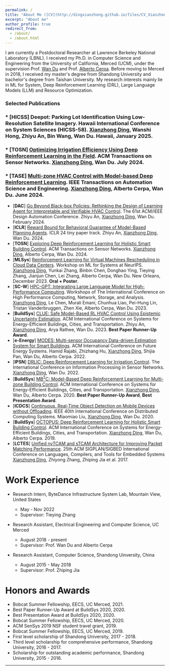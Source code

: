 ```yaml
---
permalink: /
title: "About Me ([CV](http://dingxianzhong.github.io/files/CV_Xianzhong.pdf))"
excerpt: "About me"
author_profile: true
redirect_from: 
  - /about/
  - /about.html
---
```

I am currently a Postdoctoral Researcher at Lawrence Berkeley National Laboratory (LBNL). I received my Ph.D. in Computer Science and Engineering from the University of California, Merced (UCM), under the supervision Prof. [Wan Du](https://sites.ucmerced.edu/wdu) and Prof. [Alberto Cerpa](http://www.andes.ucmerced.edu/~acerpa/). Before moving to Merced in 2018, I received my master's degree from Shandong University and bachelor's degree from Taishan University. My research interests mainly lie in ML for System, Deep Reinforcement Learning (DRL), Large Language Models (LLM) and Resource Optimization.

### Selected Publications

### * [**HICSS**] Deepot: Parking Lot Identification Using Low-Resolution Satellite Imagery. Hawaii International Conference on System Sciences (HICSS-58). <u>Xianzhong Ding</u>, Wanshi Hong, Zhiyu An, Bin Wang, Wan Du. Hawaii, January 2025.
### * [**TOSN**] [Optimizing Irrigation Efficiency Using Deep Reinforcement Learning in the Field](https://dl.acm.org/doi/full/10.1145/3662182). ACM Transactions on Sensor Networks. <u>Xianzhong Ding</u>, Wan Du. July 2024.
### * [**TASE**] [Multi-zone HVAC Control with Model-based Deep Reinforcement Learning](https://ieeexplore.ieee.org/abstract/document/10557792).  IEEE Transactions on Automation Science and Engineering. <u>Xianzhong Ding</u>, Alberto Cerpa, Wan Du. June 2024.
* [**DAC**] [Go Beyond Black-box Policies: Rethinking the Design of Learning Agent for Interpretable and Verifiable HVAC Control](https://dl.acm.org/doi/10.1145/3649329.3656234). The 61st ACM/IEEE Design Automation Conference. Zhiyu An, <u>Xianzhong Ding</u>, Wan Du. February 2024.
* [**ICLR**] [Reward Bound for Behavioral Guarantee of Model-Based Planning Agents](https://arxiv.org/abs/2402.13419). ICLR 24 tiny paper track. Zhiyu An, <u>Xianzhong Ding</u>, Wan Du. 2024.
* [**TOSN**] [Exploring Deep Reinforcement Learning for Holistic Smart Building Control](https://dl.acm.org/doi/10.1145/3656043). ACM Transactions on Sensor Networks. <u>Xianzhong Ding</u>, Alberto Cerpa, Wan Du. 2024.
* [**MLSys**] [Reinforcement Learning for Virtual Machines Rescheduling in Cloud Data Centers](https://neurips.cc/virtual/2023/workshop/66501). Workshop on ML for Systems at NeurIPS. <u>Xianzhong Ding</u>, Yunkai Zhang, Binbin Chen, Donghao Ying, Tieying Zhang, Jianjun Chen, Lei Zhang, Alberto Cerpa, Wan Du. New Orleans, December 2023. **Oral + Poster**.
* [**SC-W**] [HPC-GPT: Integrating Large Language Model for High-Performance Computing](https://dl.acm.org/doi/abs/10.1145/3624062.3624172). Workshops of The International Conference on High Performance Computing, Network, Storage, and Analysis. <u>Xianzhong Ding</u>, Le Chen, Murali Emani, Chunhua Liao, Pei-Hung Lin, Tristan Vanderbruggen, Zhen Xie, Alberto Cerpa, Wan Du. 2023.
* [**BuildSys**] [CLUE: Safe Model-Based RL HVAC Control Using Epistemic Uncertainty Estimation](https://dl.acm.org/doi/10.1145/3600100.3623742). ACM International Conference on Systems for Energy-Efficient Buildings, Cities, and Transportation. Zhiyu An, <u>Xianzhong Ding</u>, Arya Rathee, Wan Du. 2023. **Best Paper Runner-Up Award**.
* [**e-Energy**] [MODES: Multi-sensor Occupancy Data-driven Estimation System for Smart Buildings](https://dl.acm.org/doi/abs/10.1145/3538637.3538852). ACM International Conference on Future Energy Systems. Hamid Rajabi, Zhizhang Hu, <u>Xianzhong Ding</u>, Shijia Pan, Wan Du, Alberto Cerpa. 2022.
* [**IPSN**] [DRLIC: Deep Reinforcement Learning for Irrigation Control](https://ieeexplore.ieee.org/document/9826018). The International Conference on Information Processing in Sensor Networks. <u>Xianzhong Ding</u>, Wan Du. 2022.
* [**BuildSys**] [MB$^2$C: Model-Based Deep Reinforcement Learning for Multi-zone Building Control](https://dl.acm.org/doi/abs/10.1145/3408308.3427986). ACM International Conference on Systems for Energy-Efficient Buildings, Cities, and Transportation. <u>Xianzhong Ding</u>, Wan Du, Alberto Cerpa. 2020. **Best Paper Runner-Up Award**, **Best Presentation Award**.
* [**ICDCS**] [Continuous, Real-Time Object Detection on Mobile Devices without Offloading](https://ieeexplore.ieee.org/document/9355581). IEEE 40th International Conference on Distributed Computing Systems. Miaomiao Liu, <u>Xianzhong Ding</u>, Wan Du. 2020.
* [**BuildSys**] [OCTOPUS: Deep Reinforcement Learning for Holistic Smart Building Control](https://dl.acm.org/doi/abs/10.1145/3360322.3360857). ACM International Conference on Systems for Energy-Efficient Buildings, Cities, and Transportation. <u>Xianzhong Ding</u>, Wan Du, Alberto Cerpa. 2019.
* [**LCTES**] [Unified nvTCAM and sTCAM Architecture for Improving Packet Matching Performance](https://dl.acm.org/doi/10.1145/3140582.3081034). 25th ACM SIGPLAN/SIGBED International Conference on Languages, Compilers, and Tools for Embedded Systems <u>Xianzhong Ding</u>, Zhiyong Zhang, Zhiping Jia et al. 2017.


Work Experience
======
* Research Intern, ByteDance Infrastructure System Lab, Mountain View, United States
  * May - Nov 2022
  * Supervisor: Tieying Zhang
* Research Assistant, Electrical Engineering and Computer Science, UC Merced
  * August 2018 - present
  * Supervisor: Prof. Wan Du and Alberto Cerpa

* Research Assistant, Computer Science, Shandong Uinversity, China
  * August 2015 - May 2018
  * Supervisor: Prof. Zhiping Jia

Honors and Awards
======
* Bobcat Summer Fellowship, EECS, UC Merced, 2021.
* Best Paper Runner-Up Award at BuildSys 2020, 2020. 
* Best Presentation Award at BuildSys 2020, 2020. 
* Bobcat Summer Fellowship, EECS, UC Merced, 2020.
* ACM SenSys 2019 NSF student travel grant, 2019. 
* Bobcat Summer Fellowship, EECS, UC Merced, 2019.
* First level scholarship of Shandong University, 2017 - 2018.
* Third level scholarship for comprehensive performance, Shandong University, 2016 - 2017.
* Scholarship for outstanding academic performance, Shandong University, 2015 - 2016. 


------

